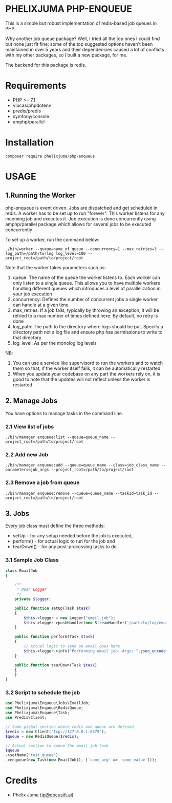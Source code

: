 PHELIXJUMA PHP-ENQUEUE
=========================

This is a simple but robust implementation of redis-based job queues in PHP.

Why another job queue package? Well, I tried all the top ones I could find but none just fit fine: some of the top suggested options haven't been maintained in over 5 years and their dependencies caused a lot of conflicts with my other packages, so I built a new package, for me.

The backend for this package is redis.

Requirements
============

* PHP >= 7.1
* vlucas/phpdotenv
* predis/predis
* symfony/console
* amphp/parallel
    

Installation
============

```
composer require phelixjuma/php-enqueue
```

# USAGE


## 1.Running the Worker
php-enqueue is event driven. Jobs are dispatched and get scheduled in redis. 
A worker has to be set up to run "forever". This worker listens for any incoming job and executes it.
Job execution is done concurrently using amphp/parallel package which allows for several jobs to be executed concurrently 

To set up a worker, run the command below:
```
./bin/worker --queue=name_of_queue --concurrency=1 --max_retries=3 --log_path=/path/to/log log_level=100 --project_root=/path/to/project/root
```

Note that the worker takes parameters such us:
1. queue: The name of the queue the worker listens to. Each worker can only listen to a single queue. This allows you to have multiple workers handling different queues which introduces a level of parallelization in your job execution
2. concurrency: Defines the number of concurrent jobs a single worker can handle at a given time
3. max_retries: If a job fails, typically by throwing an exception, it will be retried to a max number of times defined here. By default, no retry is done
4. log_path: The path to the directory where logs should be put. Specify a directory path not a log file and ensure php has permissions to write to that directory
5. log_level: As per the monolog log levels

NB: 
1. You can use a service like supervisord to run the workers and to watch them so that, if the worker itself fails, it can be automatically restarted.
2. When you update your codebase on any part the workers rely on, it is good to note that the updates will not reflect unless the worker is restarted

## 2. Manage Jobs
You have options to manage tasks in the command line.

### 2.1 View list of jobs
```
./bin/manager enqueue:list --queue=queue_name --project_root=/path/to/project/root
```
### 2.2 Add new Job
```
./bin/manager enqueue:add --queue=queue_name --class=job_class_name --parameters=job_args --project_root=/path/to/project/root
```

### 2.3 Remove a job from queue
```
./bin/manager enqueue:remove --queue=queue_name --taskId=task_id --project_root=/path/to/project/root
```

## 3. Jobs

Every job class must define the three methods: 
- setUp - for any setup needed before the job is executed, 
- perform() - for actual logic to run for the job and 
- tearDown() - for any post-processing tasks to do.

### 3.1 Sample Job Class

```php
class EmailJob
{

    /**
     * @var Logger
     */
    private $logger;

    public function setUp(Task $task)
    {
        $this->logger = new Logger("email_job");
        $this->logger->pushHandler(new StreamHandler('/path/to/log/email_job.log', Logger::DEBUG));
    }

    public function perform(Task $task)
    {
        // Actual logic to send an email goes here
        $this->logger->info("Performing email job. Args: ".json_encode($task->getArgs()));
    }

    public function tearDown(Task $task)
    {
    }
}
```

### 3.2 Script to schedule the job
```php
use Phelixjuma\Enqueue\Jobs\EmailJob;
use Phelixjuma\Enqueue\RedisQueue;
use Phelixjuma\Enqueue\Task;
use Predis\Client;

// Some global section where redis and queue are defined
$redis = new Client('tcp://127.0.0.1:6379');
$queue = new RedisQueue($redis);

// Actual section to queue the email job task
$queue
->setName('test_queue')
->enqueue(new Task(new EmailJob(), ['some_arg' => 'some_value']));

```

Credits
=======

* Phelix Juma  (jp@docusift.ai)
